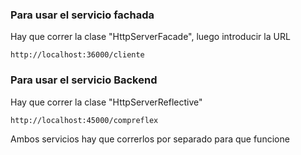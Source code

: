 ### Para usar el servicio fachada
Hay que correr la clase "HttpServerFacade", luego introducir la URL 

~~~
http://localhost:36000/cliente
~~~

### Para usar el servicio Backend
Hay que correr la clase "HttpServerReflective"

~~~
http://localhost:45000/compreflex
~~~

Ambos servicios hay que correrlos por separado para que funcione
